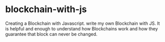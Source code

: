 # blockchain-with-js
Creating a Blockchain with Javascript. write my own Blockchain with JS. It is helpful and enough to understand how Blockchains work and how they guarantee that block can never be changed.
